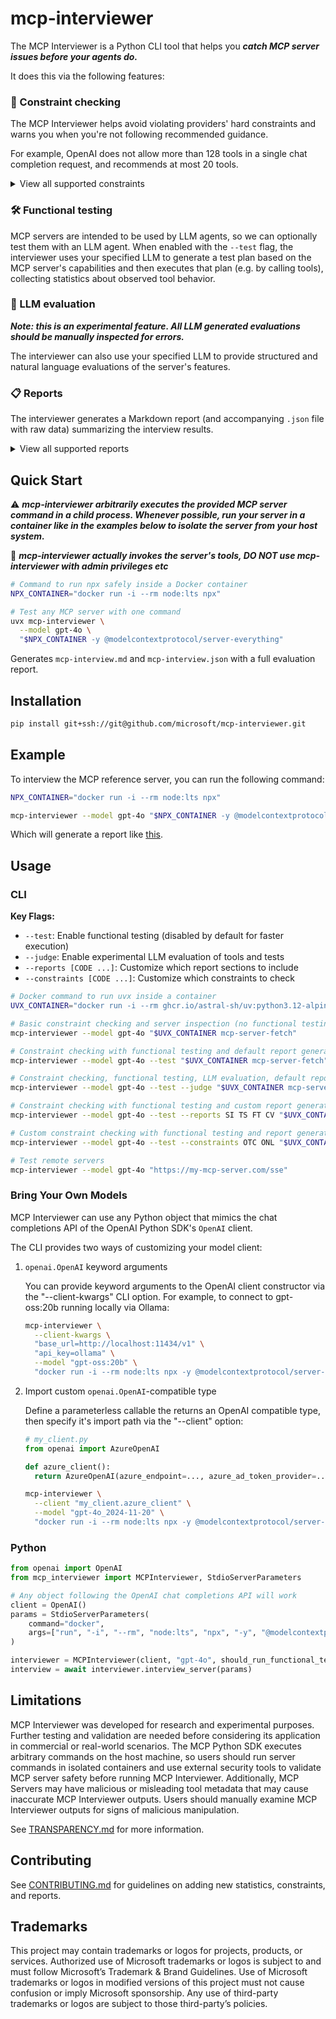 # mcp-interviewer

The MCP Interviewer is a Python CLI tool that helps you ***catch MCP server issues before your agents do.***

It does this via the following features:

### 🔎 Constraint checking

The MCP Interviewer helps avoid violating providers' hard constraints and warns you when you're not following recommended guidance.

For example, OpenAI does not allow more than 128 tools in a single chat completion request, and recommends at most 20 tools.

<details>

<summary>View all supported constraints</summary>

Use `--constraints [CODE ...]` to customize output.

| Constraint Code | Description |
|------------|-------------|
| `OTC` | OpenAI tool count limit (≤128 tools) |
| `ONL` | OpenAI name length (≤64 chars) |
| `ONP` | OpenAI name pattern (a-zA-Z0-9_-) |
| `OTL` | OpenAI token length limit |
| `OA` | All OpenAI constraints |

</details>

### 🛠️ Functional testing

MCP servers are intended to be used by LLM agents, so we can optionally test them with an LLM agent. When enabled with the `--test` flag, the interviewer uses your specified LLM to generate a test plan based on the MCP server's capabilities and then executes that plan (e.g. by calling tools), collecting statistics about observed tool behavior.

### 🧪 LLM evaluation

***Note: this is an experimental feature. All LLM generated evaluations should be manually inspected for errors.***

The interviewer can also use your specified LLM to provide structured and natural language evaluations of the server's features.


### 📋 Reports

The interviewer generates a Markdown report (and accompanying `.json` file with raw data) summarizing the interview results.

<details>
<summary>View all supported reports</summary>

Use `--reports [CODE ...]` to customize output.

| Report Code | Description |
|-------------|-------------|
| `II` | Interviewer Info (model, parameters) |
| `SI` | Server Info (name, version, capabilities) |
| `CAP` | Capabilities (supported features) |
| `TS` | Tool Statistics (counts, patterns) |
| `TCS` | Tool Call Statistics (performance metrics) |
| `FT` | Functional Tests (tool execution results) |
| `CV` | Constraint Violations |
| `T` | Tools |
| `R` | Resources |
| `RT` | Resource Templates |
| `P` | Prompts |


</details>


## Quick Start

⚠️ ***mcp-interviewer arbitrarily executes the provided MCP server command in a child process. Whenever possible, run your server in a container like in the examples below to isolate the server from your host system.***

🚨 ***mcp-interviewer actually invokes the server's tools, DO NOT use mcp-interviewer with admin privileges etc***

```bash
# Command to run npx safely inside a Docker container
NPX_CONTAINER="docker run -i --rm node:lts npx"

# Test any MCP server with one command
uvx mcp-interviewer \
  --model gpt-4o \
  "$NPX_CONTAINER -y @modelcontextprotocol/server-everything"
```

Generates `mcp-interview.md` and `mcp-interview.json` with a full evaluation report.

## Installation

```bash
pip install git+ssh://git@github.com/microsoft/mcp-interviewer.git
```

## Example

To interview the MCP reference server, you can run the following command:

```bash
NPX_CONTAINER="docker run -i --rm node:lts npx"

mcp-interviewer --model gpt-4o "$NPX_CONTAINER -y @modelcontextprotocol/server-everything"
```

Which will generate a report like [this](./mcp-interview.md).

## Usage

### CLI

**Key Flags:**
- `--test`: Enable functional testing (disabled by default for faster execution)
- `--judge`: Enable experimental LLM evaluation of tools and tests
- `--reports [CODE ...]`: Customize which report sections to include
- `--constraints [CODE ...]`: Customize which constraints to check

```bash
# Docker command to run uvx inside a container
UVX_CONTAINER="docker run -i --rm ghcr.io/astral-sh/uv:python3.12-alpine uvx"

# Basic constraint checking and server inspection (no functional testing)
mcp-interviewer --model gpt-4o "$UVX_CONTAINER mcp-server-fetch"

# Constraint checking with functional testing and default report generation
mcp-interviewer --model gpt-4o --test "$UVX_CONTAINER mcp-server-fetch"

# Constraint checking, functional testing, LLM evaluation, default report generation
mcp-interviewer --model gpt-4o --test --judge "$UVX_CONTAINER mcp-server-fetch"

# Constraint checking with functional testing and custom report generation
mcp-interviewer --model gpt-4o --test --reports SI TS FT CV "$UVX_CONTAINER mcp-server-fetch"

# Custom constraint checking with functional testing and report generation
mcp-interviewer --model gpt-4o --test --constraints OTC ONL "$UVX_CONTAINER mcp-server-fetch"

# Test remote servers
mcp-interviewer --model gpt-4o "https://my-mcp-server.com/sse"
```

### Bring Your Own Models

MCP Interviewer can use any Python object that mimics the chat completions API of the OpenAI Python SDK's `OpenAI` client.

The CLI provides two ways of customizing your model client:

1. `openai.OpenAI` keyword arguments

    You can provide keyword arguments to the OpenAI client constructor via the "--client-kwargs" CLI option. For example, to connect to gpt-oss:20b running locally via Ollama:

    ```bash
    mcp-interviewer \
      --client-kwargs \
      "base_url=http://localhost:11434/v1" \
      "api_key=ollama" \
      --model "gpt-oss:20b" \
      "docker run -i --rm node:lts npx -y @modelcontextprotocol/server-everything"
    ```

1. Import custom `openai.OpenAI`-compatible type

    Define a parameterless callable the returns an OpenAI compatible type, then specify it's import path via the "--client" option:
    ```python
    # my_client.py
    from openai import AzureOpenAI

    def azure_client():
      return AzureOpenAI(azure_endpoint=..., azure_ad_token_provider=...)
    ```

    ```bash
    mcp-interviewer \
      --client "my_client.azure_client" \
      --model "gpt-4o_2024-11-20" \
      "docker run -i --rm node:lts npx -y @modelcontextprotocol/server-everything"
    ```


### Python

```python
from openai import OpenAI
from mcp_interviewer import MCPInterviewer, StdioServerParameters

# Any object following the OpenAI chat completions API will work
client = OpenAI()
params = StdioServerParameters(
    command="docker",
    args=["run", "-i", "--rm", "node:lts", "npx", "-y", "@modelcontextprotocol/server-everything"]
)

interviewer = MCPInterviewer(client, "gpt-4o", should_run_functional_test=True)
interview = await interviewer.interview_server(params)
```

## Limitations

MCP Interviewer was developed for research and experimental purposes. Further testing and validation are needed before considering its application in commercial or real-world scenarios. The MCP Python SDK executes arbitrary commands on the host machine, so users should run server commands in isolated containers and use external security tools to validate MCP server safety before running MCP Interviewer. Additionally, MCP Servers may have malicious or misleading tool metadata that may cause inaccurate MCP Interviewer outputs. Users should manually examine MCP Interviewer outputs for signs of malicious manipulation.

See [TRANSPARENCY.md](./TRANSPARENCY.md) for more information.

## Contributing

See [CONTRIBUTING.md](CONTRIBUTING.md) for guidelines on adding new statistics, constraints, and reports.

## Trademarks 

This project may contain trademarks or logos for projects, products, or services. Authorized use of Microsoft trademarks or logos is subject to and must follow Microsoft’s Trademark & Brand Guidelines. Use of Microsoft trademarks or logos in modified versions of this project must not cause confusion or imply Microsoft sponsorship. Any use of third-party trademarks or logos are subject to those third-party’s policies.